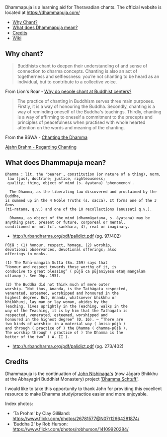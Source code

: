 Dhammapuja is a learning aid for Theravadian chants. The official website is located at https://dhammapuja.com/


- [Why Chant?](#why-chant)
- [What does Dhammapuja mean?](#what-does-dhammapuja-mean)
- [Credits](#credits)
- [Wiki](https://github.com/job-talk/dhammapuja/wiki)



## Why chant?

> Buddhists chant to deepen their understanding of and sense of connection to dharma concepts. Chanting is also an act of togetherness and selflessness: you’re not chanting to be heard as an individual, but to contribute to a collective voice.

From Lion's Roar - [Why do people chant at Buddhist centers?](https://www.lionsroar.com/why-do-people-chant-at-buddhist-centers/)


> The practice of chanting in Buddhism serves three main purposes. Firstly, it is a way of honouring the Buddha. Secondly, chanting is a way of reminding oneself of the Buddha's teachings. Thirdly, chanting is a way of affirming to oneself a commitment to the precepts and principles of peacefulness when practised with whole hearted attention on the words and meaning of the chanting.

From the BSWA - [Chanting the Dhamma](https://bswa.org/practices/chanting-dhamma-ajahn-vayama/)


[Ajahn Brahm - Regarding Chanting](https://youtu.be/7a9TRG8soYQ)



## What does Dhammapuja mean?
```
Dhamma : lit. the 'bearer', constitution (or nature of a thing), norm,
 law (jus), doctrine; justice, righteousness;
 quality; thing, object of mind (s. āyatana) 'phenomenon'.

  The Dhamma, as the liberating law discovered and proclaimed by the Buddha,
is summed up in the 4 Noble Truths (s. sacca). It forms one of the 3 Gems
(ti-ratana, q.v.) and one of the 10 recollections (anussati q.v.).

  Dhamma, as object of the mind (dhammāyatana, s. āyatana) may be
anything past, present or future, corporeal or mental,
conditioned or not (cf. sankhāra, 4), real or imaginary.
```
- http://urbandharma.org/pdf/palidict.pdf (pg. 97/402)

```
Pūjā : (1) honour, respect, homage, (2) worship,
devotional observances, devotional offerings; also
offerings to monks.

(1) The Mahā-mangala Sutta (Sn. 259) says that
“Honour and respect towards those worthy of it, is
conducive to great blessing” ( pūjā ca pūjaniyesu etaṃ mangalam uttamaṃ ). See Dhp. 195f.

(2) The Buddha did not think much of mere outer
worship. “Not thus, Ananda, is the Tathāgata respected,
venerated, esteemed, worshipped and honoured in the
highest degree. But, Ananda, whatsoever bhikkhu or
bhikkhuni, lay man or lay woman, abides by the
Teaching, lives uprightly in the Teaching, walks in the
way of the Teaching, it is by him that the Tathāgata is
respected, venerated, esteemed, worshipped and
honoured in the highest degree” (D. 16). – “There are
two kinds of worship: in a material way ( āmisa-pūjā )
and through ( practice of ) the Dhamma ( dhamma-pūjā ).
The worship through ( practice of ) the Dhamma is the
better of the two” ( A. II ).
```
- http://urbandharma.org/pdf/palidict.pdf (pg. 273/402)



## Credits

Dhammapuja is the continuation of [John Nishinaga's](https://ejinjue.org/) (now Jāgaro Bhikkhu at the Abhayagiri Buddhist Monastery) project ['Dhamma Schtuff'](https://pali.ejinjue.org/).

I would like to take this opportunity to thank John for providing this excellent resource to make Dhamma study/practice easier and more enjoyable.

Index photos:
- 'Ta Prohm' by Clay Gilliland: https://www.flickr.com/photos/26781577@N07/12664281874/
- 'Buddha 2' by Rob Hurson: https://www.flickr.com/photos/robhurson/14109920284/
